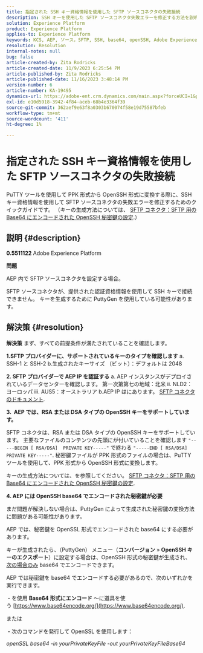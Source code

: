 ```yaml
---
title: 指定された SSH キー資格情報を使用した SFTP ソースコネクタの失敗接続
description: SSH キーを使用した SFTP ソースコネクタ失敗エラーを修正する方法を説明します。
solution: Experience Platform
product: Experience Platform
applies-to: Experience Platform
keywords: KCS, AEP, ソース，SFTP, SSH, base64, openSSH, Adobe Experience Platform, トラブルシューティング，コネクタ，不合格，SSH キー資格情報
resolution: Resolution
internal-notes: null
bug: false
article-created-by: Zita Rodricks
article-created-date: 11/9/2023 6:25:54 PM
article-published-by: Zita Rodricks
article-published-date: 11/16/2023 3:48:14 PM
version-number: 6
article-number: KA-19495
dynamics-url: https://adobe-ent.crm.dynamics.com/main.aspx?forceUCI=1&pagetype=entityrecord&etn=knowledgearticle&id=1b71a96a-2d7f-ee11-8179-6045bd006793
exl-id: e10d5918-3942-4f84-aceb-68b4e3364f39
source-git-commit: 362aef9e63f8a0303b670074f58e19d75587bfeb
workflow-type: tm+mt
source-wordcount: '411'
ht-degree: 1%

---
```


# 指定された SSH キー資格情報を使用した SFTP ソースコネクタの失敗接続


PuTTY ツールを使用して PPK 形式から OpenSSH 形式に変換する際に、SSH キー資格情報を使用して SFTP ソースコネクタの失敗エラーを修正するためのクイックガイドです。 （キーの生成方法については、 [SFTP コネクタ：SFTP 用の Base64 にエンコードされた OpenSSH 秘密鍵の設定](https://experienceleague.adobe.com/docs/experience-platform/sources/connectors/cloud-storage/sftp.html#set-up-a-base64-encoded-openssh-private-key-for-sftp).）

## 説明 {#description}


<b>0.5511122</b>
Adobe Experience Platform

<b>問題</b>

AEP 内で SFTP ソースコネクタを設定する場合。

SFTP ソースコネクタが、提供された認証資格情報を使用して SSH キーで接続できません。 キーを生成するために PuttyGen を使用している可能性があります。


## 解決策 {#resolution}


<b>解決策</b>
まず、すべての前提条件が満たされていることを確認します。

<b>1.SFTP プロバイダーに、サポートされているキーのタイプを確認します</b>
a. SSH-1 と SSH-2 b.生成されたキーサイズ （ビット）：デフォルトは 2048

<b>2. SFTP プロバイダーで AEP IP を認証する</b>
a. AEP インスタンスがデプロイされているデータセンターを確認します。
第一次第第七の地域：北米 ii. NLD2：ヨーロッパ iii. AUS5：オーストラリア b.AEP IP はにあります。 [SFTP コネクタのドキュメント](https://experienceleague.adobe.com/docs/experience-platform/sources/connectors/cloud-storage/sftp.html).



<b>3.  AEP では、RSA または DSA タイプの OpenSSH キーをサポートしています。</b>

SFTP コネクタは、RSA または DSA タイプの OpenSSH キーをサポートしています。 主要なファイルのコンテンツの先頭にが付いていることを確認します `"-----BEGIN [ RSA/DSA]  PRIVATE KEY-----"` で終わる `"-----END [ RSA/DSA]  PRIVATE KEY-----"`. 秘密鍵ファイルが PPK 形式のファイルの場合は、PuTTY ツールを使用して、PPK 形式から OpenSSH 形式に変換します。

キーの生成方法については、を参照してください。 [SFTP コネクタ：SFTP 用の Base64 にエンコードされた OpenSSH 秘密鍵の設定](https://experienceleague.adobe.com/docs/experience-platform/sources/connectors/cloud-storage/sftp.html#set-up-a-base64-encoded-openssh-private-key-for-sftp).



<b>4. AEP には OpenSSH base64 でエンコードされた秘密鍵が必要 </b>



まだ問題が解決しない場合は、PuttyGen によって生成された秘密鍵の変換方法に問題がある可能性があります。

AEP では、秘密鍵を OpenSSL 形式でエンコードされた base64 にする必要があります。

キーが生成されたら、（PuttyGen） メニュー（<b>コンバージョン</b> » <b>OpenSSH キーのエクスポート</b>）に設定する場合は、OpenSSH 形式の秘密鍵が生成され、 <u>次の場合のみ</u> base64 でエンコードできます。

AEP では秘密鍵を base64 でエンコードする必要があるので、次のいずれかを実行できます。

・を使用 <b>Base64 形式にエンコード</b> ～に道具を使う [https://www.base64encode.org/](https://www.base64encode.org/).

または

・次のコマンドを発行して OpenSSL を使用します：

*openSSL base64 -in yourPrivateKeyFile -out yourPrivateKeyFileBase64*
